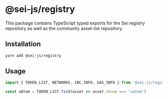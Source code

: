 # @sei-js/registry
This package contains TypeScript typed exports for the Sei registry repository as well as the community asset-list repository.

## Installation
```bash
yarn add @sei-js/registry
```

## Usage
```typescript
import { TOKEN_LIST, NETWORKS, IBC_INFO, GAS_INFO } from '@sei-js/registry'

const uAtom = TOKEN_LIST.find(asset => asset.denom === 'uatom')
```
